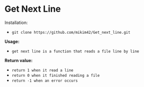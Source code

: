 # Get Next Line

Installation:

* `git clone https://github.com/mikim42/Get_next_line.git`

**Usage:**
* `get next line is a function that reads a file line by line`

**Return value:**
* `return 1 when it read a line`
* `return 0 when it finished reading a file`
* `return -1 when an error occurs`
